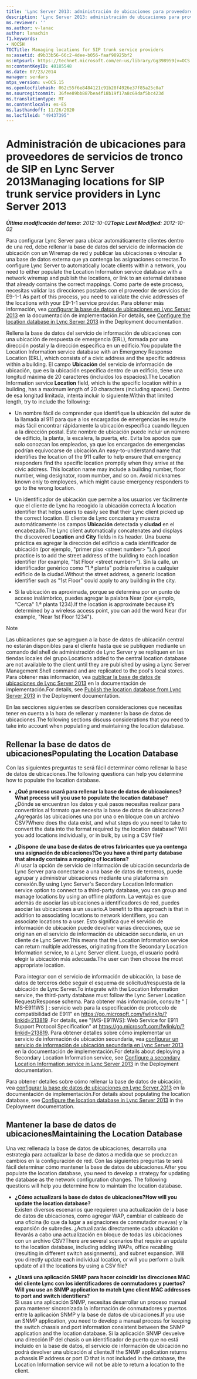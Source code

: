 ```yaml
---
title: 'Lync Server 2013: administración de ubicaciones para proveedores de servicios de tronco de SIP'
description: 'Lync Server 2013: administración de ubicaciones para proveedores de servicios de tronco de SIP.'
ms.reviewer: ''
ms.author: v-lanac
author: lanachin
f1.keywords:
- NOCSH
TOCTitle: Managing locations for SIP trunk service providers
ms:assetid: d9b33b56-66c2-4dee-b056-faaf98925bf2
ms:mtpsurl: https://technet.microsoft.com/en-us/library/Gg398959(v=OCS.15)
ms:contentKeyID: 48185548
ms.date: 07/23/2014
manager: serdars
mtps_version: v=OCS.15
ms.openlocfilehash: 062c55f6e8484121c91b28f4926e37f85a25c0a7
ms.sourcegitcommit: 36fee89bb887bea4f18b19f17a8c69daf5bc423d
ms.translationtype: MT
ms.contentlocale: es-ES
ms.lasthandoff: 11/26/2020
ms.locfileid: "49437395"
---
```

# <a name="managing-locations-for-sip-trunk-service-providers-in-lync-server-2013"></a><span data-ttu-id="51a92-103">Administración de ubicaciones para proveedores de servicios de tronco de SIP en Lync Server 2013</span><span class="sxs-lookup"><span data-stu-id="51a92-103">Managing locations for SIP trunk service providers in Lync Server 2013</span></span>

<div data-xmlns="http://www.w3.org/1999/xhtml">

<div class="topic" data-xmlns="http://www.w3.org/1999/xhtml" data-msxsl="urn:schemas-microsoft-com:xslt" data-cs="https://msdn.microsoft.com/">

<div data-asp="https://msdn2.microsoft.com/asp">



</div>

<div id="mainSection">

<div id="mainBody"><span data-ttu-id="51a92-104">

<span> </span></span><span class="sxs-lookup"><span data-stu-id="51a92-104">

<span> </span></span></span>

<span data-ttu-id="51a92-105">_**Última modificación del tema:** 2012-10-02_</span><span class="sxs-lookup"><span data-stu-id="51a92-105">_**Topic Last Modified:** 2012-10-02_</span></span>

<span data-ttu-id="51a92-106">Para configurar Lync Server para ubicar automáticamente clientes dentro de una red, debe rellenar la base de datos del servicio de información de ubicación con un Wiremap de red y publicar las ubicaciones o vincular a una base de datos externa que ya contenga las asignaciones correctas.</span><span class="sxs-lookup"><span data-stu-id="51a92-106">To configure Lync Server to automatically locate clients within a network, you need to either populate the Location Information service database with a network wiremap and publish the locations, or link to an external database that already contains the correct mappings.</span></span> <span data-ttu-id="51a92-107">Como parte de este proceso, necesitas validar las direcciones postales con el proveedor de servicios de E9-1-1.</span><span class="sxs-lookup"><span data-stu-id="51a92-107">As part of this process, you need to validate the civic addresses of the locations with your E9-1-1 service provider.</span></span> <span data-ttu-id="51a92-108">Para obtener más información, vea [configurar la base de datos de ubicaciones en Lync Server 2013](lync-server-2013-configure-the-location-database.md) en la documentación de implementación.</span><span class="sxs-lookup"><span data-stu-id="51a92-108">For details, see [Configure the location database in Lync Server 2013](lync-server-2013-configure-the-location-database.md) in the Deployment documentation.</span></span>

<span data-ttu-id="51a92-109">Rellena la base de datos del servicio de información de ubicaciones con una ubicación de respuesta de emergencia (ERL), formada por una dirección postal y la dirección específica en un edificio.</span><span class="sxs-lookup"><span data-stu-id="51a92-109">You populate the Location Information service database with an Emergency Response Location (ERL), which consists of a civic address and the specific address within a building.</span></span> <span data-ttu-id="51a92-110">El campo **Ubicación** del servicio de información de ubicación, que es la ubicación específica dentro de un edificio, tiene una longitud máxima de 20 caracteres (incluidos los espacios).</span><span class="sxs-lookup"><span data-stu-id="51a92-110">The Location Information service **Location** field, which is the specific location within a building, has a maximum length of 20 characters (including spaces).</span></span> <span data-ttu-id="51a92-111">Dentro de esa longitud limitada, intenta incluir lo siguiente:</span><span class="sxs-lookup"><span data-stu-id="51a92-111">Within that limited length, try to include the following:</span></span>

  - <span data-ttu-id="51a92-p103">Un nombre fácil de comprender que identifique la ubicación del autor de la llamada al 911 para que a los encargados de emergencias les resulte más fácil encontrar rápidamente la ubicación específica cuando lleguen a la dirección postal. Este nombre de ubicación puede incluir un número de edificio, la planta, la escalera, la puerta, etc. Evita los apodos que solo conozcan los empleados, ya que los encargados de emergencias podrían equivocarse de ubicación.</span><span class="sxs-lookup"><span data-stu-id="51a92-p103">An easy-to-understand name that identifies the location of the 911 caller to help ensure that emergency responders find the specific location promptly when they arrive at the civic address. This location name may include a building number, floor number, wing designator, room number, and so on. Avoid nicknames known only to employees, which might cause emergency responders to go to the wrong location.</span></span>

  - <span data-ttu-id="51a92-115">Un identificador de ubicación que permite a los usuarios ver fácilmente que el cliente de Lync ha recogido la ubicación correcta.</span><span class="sxs-lookup"><span data-stu-id="51a92-115">A location identifier that helps users to easily see that their Lync client picked up the correct location.</span></span> <span data-ttu-id="51a92-116">El cliente de Lync concatena y muestra automáticamente los campos **Ubicación** detectada y **ciudad** en el encabezado.</span><span class="sxs-lookup"><span data-stu-id="51a92-116">The Lync client automatically concatenates and displays the discovered **Location** and **City** fields in its header.</span></span> <span data-ttu-id="51a92-117">Una buena práctica es agregar la dirección del edificio a cada identificador de ubicación (por ejemplo, "primer piso \<street number\> ").</span><span class="sxs-lookup"><span data-stu-id="51a92-117">A good practice is to add the street address of the building to each location identifier (for example, "1st Floor \<street number\>").</span></span> <span data-ttu-id="51a92-118">Sin la calle, un identificador genérico como "1.ª planta" podría referirse a cualquier edificio de la ciudad.</span><span class="sxs-lookup"><span data-stu-id="51a92-118">Without the street address, a generic location identifier such as "1st Floor" could apply to any building in the city.</span></span>

  - <span data-ttu-id="51a92-119">Si la ubicación es aproximada, porque se determina por un punto de acceso inalámbrico, puedes agregar la palabra Near (por ejemplo, "Cerca" 1.ª planta 1234).</span><span class="sxs-lookup"><span data-stu-id="51a92-119">If the location is approximate because it’s determined by a wireless access point, you can add the word Near (for example, "Near 1st Floor 1234").</span></span>

<div>


> [!NOTE]  
> <span data-ttu-id="51a92-120">Las ubicaciones que se agreguen a la base de datos de ubicación central no estarán disponibles para el cliente hasta que se publiquen mediante un comando del shell de administración de Lync Server y se repliquen en las tiendas locales del grupo.</span><span class="sxs-lookup"><span data-stu-id="51a92-120">Locations added to the central location database are not available to the client until they are published by using a Lync Server Management Shell command and are replicated to the pool's local stores.</span></span> <span data-ttu-id="51a92-121">Para obtener más información, vea <A href="lync-server-2013-publish-the-location-database.md">publicar la base de datos de ubicaciones de Lync Server 2013</A> en la documentación de implementación.</span><span class="sxs-lookup"><span data-stu-id="51a92-121">For details, see <A href="lync-server-2013-publish-the-location-database.md">Publish the location database from Lync Server 2013</A> in the Deployment documentation.</span></span>



</div>

<span data-ttu-id="51a92-122">En las secciones siguientes se describen consideraciones que necesitas tener en cuenta a la hora de rellenar y mantener la base de datos de ubicaciones.</span><span class="sxs-lookup"><span data-stu-id="51a92-122">The following sections discuss considerations that you need to take into account when populating and maintaining the location database.</span></span>

<div>

## <a name="populating-the-location-database"></a><span data-ttu-id="51a92-123">Rellenar la base de datos de ubicaciones</span><span class="sxs-lookup"><span data-stu-id="51a92-123">Populating the Location Database</span></span>

<span data-ttu-id="51a92-124">Con las siguientes preguntas te será fácil determinar cómo rellenar la base de datos de ubicaciones.</span><span class="sxs-lookup"><span data-stu-id="51a92-124">The following questions can help you determine how to populate the location database.</span></span>

  - <span data-ttu-id="51a92-125">**¿Qué proceso usará para rellenar la base de datos de ubicaciones?**</span><span class="sxs-lookup"><span data-stu-id="51a92-125">**What process will you use to populate the location database?**</span></span>  
    <span data-ttu-id="51a92-p106">¿Dónde se encuentran los datos y qué pasos necesitas realizar para convertirlos al formato que necesita la base de datos de ubicaciones? ¿Agregarás las ubicaciones una por una o en bloque con un archivo CSV?</span><span class="sxs-lookup"><span data-stu-id="51a92-p106">Where does the data exist, and what steps do you need to take to convert the data into the format required by the location database? Will you add locations individually, or in bulk, by using a CSV file?</span></span>

<!-- end list -->

  - <span data-ttu-id="51a92-128">**¿Dispone de una base de datos de otros fabricantes que ya contenga una asignación de ubicaciones?**</span><span class="sxs-lookup"><span data-stu-id="51a92-128">**Do you have a third party database that already contains a mapping of locations?**</span></span>  
    <span data-ttu-id="51a92-129">Al usar la opción de servicio de información de ubicación secundaria de Lync Server para conectarse a una base de datos de terceros, puede agrupar y administrar ubicaciones mediante una plataforma sin conexión.</span><span class="sxs-lookup"><span data-stu-id="51a92-129">By using Lync Server's Secondary Location Information service option to connect to a third-party database, you can group and manage locations by using an offline platform.</span></span> <span data-ttu-id="51a92-130">La ventaja es que además de asociar las ubicaciones a identificadores de red, puedes asociar las ubicaciones a un usuario.</span><span class="sxs-lookup"><span data-stu-id="51a92-130">A benefit to this approach is that in addition to associating locations to network identifiers, you can associate locations to a user.</span></span> <span data-ttu-id="51a92-131">Esto significa que el servicio de información de ubicación puede devolver varias direcciones, que se originan en el servicio de información de ubicación secundaria, en un cliente de Lync Server.</span><span class="sxs-lookup"><span data-stu-id="51a92-131">This means that the Location Information service can return multiple addresses, originating from the Secondary Location Information service, to a Lync Server client.</span></span> <span data-ttu-id="51a92-132">Luego, el usuario podrá elegir la ubicación más adecuada.</span><span class="sxs-lookup"><span data-stu-id="51a92-132">The user can then choose the most appropriate location.</span></span>
    
    <span data-ttu-id="51a92-133">Para integrar con el servicio de información de ubicación, la base de datos de terceros debe seguir el esquema de solicitud/respuesta de la ubicación de Lync Server.</span><span class="sxs-lookup"><span data-stu-id="51a92-133">To integrate with the Location Information service, the third-party database must follow the Lync Server Location Request/Response schema.</span></span> <span data-ttu-id="51a92-134">Para obtener más información, consulte " \[ MS-E911WS \] : servicio web para la especificación de protocolo de compatibilidad de E911" en <https://go.microsoft.com/fwlink/p/?linkid=213819> .</span><span class="sxs-lookup"><span data-stu-id="51a92-134">For details, see "\[MS-E911WS\]: Web Service for E911 Support Protocol Specification" at <https://go.microsoft.com/fwlink/p/?linkid=213819>.</span></span> <span data-ttu-id="51a92-135">Para obtener detalles sobre cómo implementar un servicio de información de ubicación secundaria, vea [configurar un servicio de información de ubicación secundaria en Lync Server 2013](lync-server-2013-configure-a-secondary-location-information-service.md) en la documentación de implementación.</span><span class="sxs-lookup"><span data-stu-id="51a92-135">For details about deploying a Secondary Location Information service, see [Configure a secondary Location Information service in Lync Server 2013](lync-server-2013-configure-a-secondary-location-information-service.md) in the Deployment documentation.</span></span>

<span data-ttu-id="51a92-136">Para obtener detalles sobre cómo rellenar la base de datos de ubicación, vea [configurar la base de datos de ubicaciones en Lync Server 2013](lync-server-2013-configure-the-location-database.md) en la documentación de implementación.</span><span class="sxs-lookup"><span data-stu-id="51a92-136">For details about populating the location database, see [Configure the location database in Lync Server 2013](lync-server-2013-configure-the-location-database.md) in the Deployment documentation.</span></span>

</div>

<div>

## <a name="maintaining-the-location-database"></a><span data-ttu-id="51a92-137">Mantener la base de datos de ubicaciones</span><span class="sxs-lookup"><span data-stu-id="51a92-137">Maintaining the Location Database</span></span>

<span data-ttu-id="51a92-p109">Una vez rellenada la base de datos de ubicaciones, desarrolla una estrategia para actualizar la base de datos a medida que se produzcan cambios en la configuración de red. Con las siguientes preguntas te será fácil determinar cómo mantener la base de datos de ubicaciones.</span><span class="sxs-lookup"><span data-stu-id="51a92-p109">After you populate the location database, you need to develop a strategy for updating the database as the network configuration changes. The following questions will help you determine how to maintain the location database.</span></span>

  - <span data-ttu-id="51a92-140">**¿Cómo actualizará la base de datos de ubicaciones?**</span><span class="sxs-lookup"><span data-stu-id="51a92-140">**How will you update the location database?**</span></span>  
    <span data-ttu-id="51a92-p110">Existen diversos escenarios que requieren una actualización de la base de datos de ubicaciones, como agregar WAP, cambiar el cableado de una oficina (lo que da lugar a asignaciones de conmutador nuevas) y la expansión de subredes. ¿Actualizarás directamente cada ubicación o llevarás a cabo una actualización en bloque de todas las ubicaciones con un archivo CSV?</span><span class="sxs-lookup"><span data-stu-id="51a92-p110">There are several scenarios that require an update to the location database, including adding WAPs, office recabling (resulting in different switch assignments), and subnet expansion. Will you directly update each individual location, or will you perform a bulk update of all the locations by using a CSV file?</span></span>

<!-- end list -->

  - <span data-ttu-id="51a92-143">**¿Usará una aplicación SNMP para hacer coincidir las direcciones MAC del cliente Lync con los identificadores de conmutadores y puertos?**</span><span class="sxs-lookup"><span data-stu-id="51a92-143">**Will you use an SNMP application to match Lync client MAC addresses to port and switch identifiers?**</span></span>  
    <span data-ttu-id="51a92-144">Si usas una aplicación SNMP, necesitas desarrollar un proceso manual para mantener sincronizada la información de conmutadores y puertos entre la aplicación SNMP y la base de datos de ubicaciones.</span><span class="sxs-lookup"><span data-stu-id="51a92-144">If you use an SNMP application, you need to develop a manual process for keeping the switch chassis and port information consistent between the SNMP application and the location database.</span></span> <span data-ttu-id="51a92-145">Si la aplicación SNMP devuelve una dirección IP del chasis o un identificador de puerto que no está incluido en la base de datos, el servicio de información de ubicación no podrá devolver una ubicación al cliente.</span><span class="sxs-lookup"><span data-stu-id="51a92-145">If the SNMP application returns a chassis IP address or port ID that is not included in the database, the Location Information service will not be able to return a location to the client.</span></span>

<span data-ttu-id="51a92-146"></div>

</div>

<span> </span>

</div>

</div>

</span><span class="sxs-lookup"><span data-stu-id="51a92-146"></div>

</div>

<span> </span>

</div>

</div>

</span></span></div>

